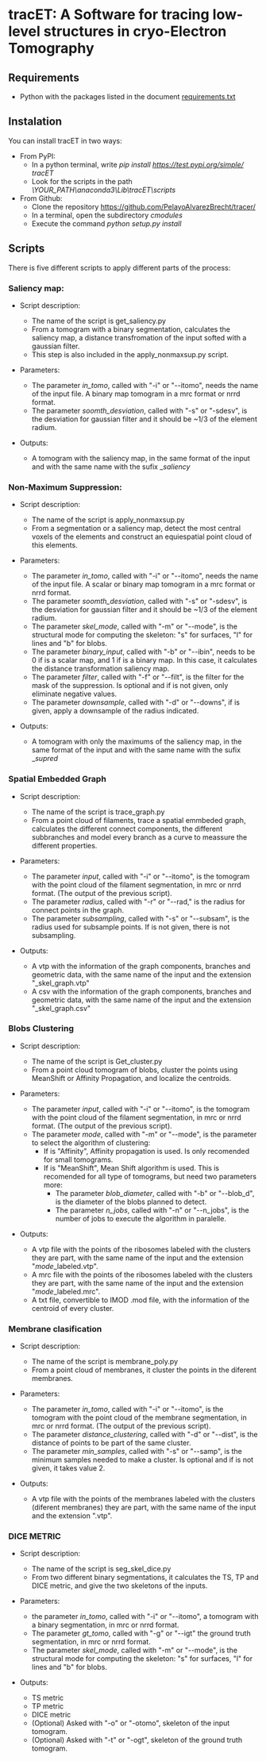 # tracET: A Software for tracing low-level structures in cryo-Electron Tomography


## Requirements
* Python with the packages listed in the document [requirements.txt](https://github.com/PelayoAlvarezBrecht/tracer/tree/pypi/requirements.txt)

## Instalation
You can install tracET in two ways:
* From PyPI:
  * In a python terminal, write *pip install https://test.pypi.org/simple/ tracET*
  * Look for the scripts in the path *\YOUR_PATH\anaconda3\Lib\tracET\scripts*
* From Github:
  * Clone the repository https://github.com/PelayoAlvarezBrecht/tracer/
  * In a terminal, open the subdirectory *cmodules*
  * Execute the command *python setup.py install*


## Scripts
There is five different scripts to apply different parts of the process:

### Saliency map:
* Script description:
  * The name of the script is get_saliency.py
  * From a tomogram with a binary segmentation, calculates the saliency map, a distance transfromation of the input softed with a gaussian filter.
  * This step is also included in the apply_nonmaxsup.py script.

* Parameters:
  * The parameter *in_tomo*, called with "-i" or "--itomo", needs the name of the input file. A binary map tomogram in a mrc format or nrrd format.
  * The parameter *soomth_desviation*, called with "-s" or "-sdesv", is the desviation for gaussian filter and it should be ~1/3 of the element radium.

* Outputs:
  * A tomogram with the saliency map, in the same format of the input and with the same name with the sufix _*saliency*

### Non-Maximum Suppression:
* Script description:
  * The name of the script is apply_nonmaxsup.py
  * From a segmentation or a saliency map, detect the most central voxels of the elements and construct an equiespatial point cloud of this elements. 
  

* Parameters:
  * The parameter *in_tomo*, called with "-i" or "--itomo", needs the name of the input file. A scalar or binary map tomogram in a mrc format or nrrd format.
  * The parameter *soomth_desviation*, called with "-s" or "-sdesv", is the desviation for gaussian filter and it should be ~1/3 of the element radium.
  * The parameter *skel_mode*, called with "-m" or "--mode", is the structural mode for computing the skeleton: "s" for surfaces, "l" for lines and "b" for blobs.
  * The parameter *binary_input*, called with "-b" or "--ibin", needs to be 0 if is a scalar map, and 1 if is a binary map. In this case, it calculates the distance transformation saliency map.
  * The parameter *filter*, called with "-f" or "--filt", is the filter for the mask of the suppression. Is optional and if is not given, only eliminate negative values.
  * The parameter *downsample*, called with "-d" or "--downs", if is given, apply a downsample of the radius indicated.
  

* Outputs:
  * A tomogram with only the maximums of the saliency map, in the same format of the input and with the same name with the sufix _*supred*

### Spatial Embedded Graph
* Script description:
  * The name of the script is trace_graph.py
  * From a point cloud of filaments, trace a spatial emmbeded graph, calculates the different connect components, the different subbranches and model every branch as a curve to meassure the different properties.
  

* Parameters:
  * The parameter *input*, called with "-i" or "--itomo", is the tomogram with the point cloud of the filament segmentation, in mrc or nrrd format. (The output of the previous script).
  * The parameter *radius*, called with "-r" or "--rad," is the radius for connect points in the graph.
  * The parameter *subsampling*, called with "-s" or "--subsam", is the radius used for subsample points. If is not given, there is not subsampling.
  

* Outputs:
  * A vtp with the information of the graph components, branches and geometric data, with the same name of the input and the extension "_skel_graph.vtp"
  * A csv with the information of the graph components, branches and geometric data, with the same name of the input and the extension "_skel_graph.csv"

### Blobs Clustering
* Script description:
  * The name of the script is Get_cluster.py
  * From a point cloud tomogram of blobs, cluster the points using MeanShift or Affinity Propagation, and localize the centroids.

* Parameters:
  * The parameter *input*, called with "-i" or "--itomo", is the tomogram with the point cloud of the filament segmentation, in mrc or nrrd format. (The output of the previous script).
  * The parameter *mode*, called with "-m" or "--mode", is the parameter to select the algorithm of clustering:
    * If is "Affinity", Affinity propagation is used. Is only recomended for small tomograms.
    * If is "MeanShift", Mean Shift algorithm is used. This is recomended for all type of tomograms, but need two parameters more:
      * The parameter *blob_diameter*, called with "-b" or "--blob_d", is the diameter of the blobs planned to detect.
      * The parameter *n_jobs*, called with "-n" or "--n_jobs", is the number of jobs to execute the algorithm in paralelle.

* Outputs:
  * A vtp file with the points of the ribosomes labeled with the clusters they are part, with the same name of the input and the extension "*mode*_labeled.vtp".
  * A mrc file with the points of the ribosomes labeled with the clusters they are part, with the same name of the input and the extension "*mode*_labeled.mrc".
  * A txt file, convertible to IMOD .mod file, with the information of the centroid of every cluster.

### Membrane clasification
* Script description:
  * The name of the script is membrane_poly.py
  * From a point cloud of membranes, it cluster the points in the diferent membranes.

* Parameters:
  * The parameter *in_tomo*, called with "-i" or "--itomo", is the tomogram with the point cloud of the membrane segmentation, in mrc or nrrd format. (The output of the previous script).
  * The parameter *distance_clustering*, called with "-d" or "--dist", is the distance of points to be part of the same cluster.
  * The parameter *min_samples*, called with "-s" or "--samp", is the minimum samples needed to make a cluster. Is optional and if is not given, it takes value 2.

* Outputs:
  * A vtp file with the points of the membranes labeled with the clusters (diferent membranes) they are part, with the same name of the input and the extension ".vtp".

### DICE METRIC

* Script description:
  * The name of the script is seg_skel_dice.py
  * From two different binary segmentations, it calculates the TS, TP and DICE metric, and give the two skeletons of the inputs.

* Parameters:
  * the parameter *in_tomo*, called with "-i" or "--itomo", a tomogram with a binary segmentation, in mrc or nrrd format.
  * The parameter *gt_tomo*, called with "-g" or "--igt" the ground truth segmentation, in mrc or nrrd format.
  * The parameter *skel_mode*, called with "-m" or "--mode", is the structural mode for computing the skeleton: "s" for surfaces, "l" for lines and "b" for blobs.

* Outputs:
  * TS metric
  * TP metric
  * DICE metric
  * (Optional) Asked with "-o" or "-otomo", skeleton of the input tomogram.
  * (Optional) Asked with "-t" or "-ogt", skeleton of the ground truth tomogram.

